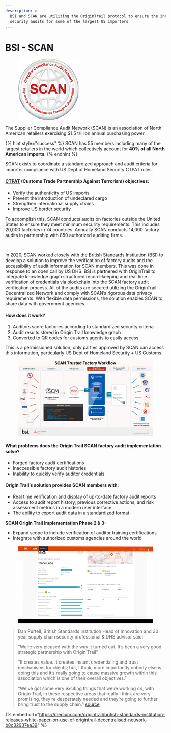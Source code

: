 ```yaml
---
description: >-
  BSI and SCAN are utilizing the OriginTrail protocol to ensure the integrity of
  security audits for some of the largest US importers
---
```


# BSI - SCAN

<figure><img src="../../.gitbook/assets/image (3) (1).png" alt=""><figcaption></figcaption></figure>

The Supplier Compliance Audit Network (SCAN) is an association of North American retailers exercising $1.5 trillion annual purchasing power.

{% hint style="success" %}
SCAN has 55 members including many of the largest retailers in the world which collectively account for **40% of all North American imports**.
{% endhint %}

SCAN exists to coordinate a standardized approach and audit criteria for importer compliance with US Dept of Homeland Security CTPAT rules.

#### [CTPAT](https://www.cbp.gov/border-security/ports-entry/cargo-security/ctpat) (Customs Trade Partnership Against Terrorism) objectives:

* Verify the authenticity of US imports
* Prevent the introduction of undeclared cargo
* Strengthen international supply chains
* Improve US border security

To accomplish this, SCAN conducts audits on factories outside the United States to ensure they meet minimum security requirements. This includes 20,000 factories in 74 countries. Annually SCAN conducts 14,000 factory audits in partnership with 850 authorized auditing firms.

<figure><img src="https://miro.medium.com/max/720/0*jWMMph-lT2OftLz0" alt=""><figcaption></figcaption></figure>

In 2020, SCAN worked closely with the British Standards Institution (BSI) to develop a solution to improve the verification of factory audits and the accessibility of audit information for SCAN members. This was done in response to an open call by US DHS. BSI is partnered with OriginTrail to integrate knowledge graph structured record-keeping and real time verification of credentials via blockchain into the SCAN factory audit verification process. All of the audits are secured utilizing the OriginTrail Decentralized Network and comply with SCAN’s rigorous data privacy requirements. With flexible data permissions, the solution enables SCAN to share data with government agencies.

#### **How does it work?**

1. Auditors score factories according to standardized security criteria
2. Audit results stored in Origin Trail knowledge graph
3. Converted to QR codes for customs agents to easily access

This is a permissioned solution, only parties approved by SCAN can access this information, particularly US Dept of Homeland Security + US Customs.

<figure><img src="../../.gitbook/assets/image (1) (1) (1).png" alt=""><figcaption></figcaption></figure>

#### **What problems does the Origin Trail SCAN factory audit implementation solve?**

* Forged factory audit certifications
* Inaccessible factory audit histories
* Inability to quickly verify auditor credentials

#### **Origin Trail’s solution provides SCAN members with:**

* Real time verification and display of up-to-date factory audit reports
* Access to audit report history, previous corrective actions, and risk assessment metrics in a modern user interface
* The ability to export audit data in a standardized format

**SCAN Origin Trail Implementation Phase 2 & 3:**

* Expand scope to include verification of auditor training certifications
* Integrate with authorized customs agencies around the world

<figure><img src="../../.gitbook/assets/image (11) (1).png" alt=""><figcaption></figcaption></figure>

> Dan Purtell, British Standards Institution Head of Innovation and 30 year supply chain security professional & DHS advisor said:
>
> “We’re very pleased with the way it turned out. It’s been a very good strategic partnership with Origin Trail”
>
> “It creates value. It creates instant credentialing and trust mechanisms for clients; but, I think, more importantly nobody else is doing this and it’s really going to cause massive growth within this association which is one of their overall objectives.”
>
> “We’ve got some very exciting things that we’re working on, with Origin Trail, in these respective areas that really I think are very promising, they’re desperately needed and they’re going to further bring trust to the supply chain.” [source](https://www.youtube.com/watch?v=Ss9pZkVsFpo)

{% embed url="https://medium.com/origintrail/british-standards-institution-releases-white-paper-on-use-of-origintrail-decentralised-network-b8c32937ea39" %}
